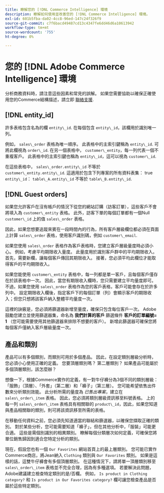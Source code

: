 ```yaml
---
title: 瞭解您的 [!DNL Commerce Intelligence] 環境
description: 瞭解如何使用並改善您的 [!DNL Commerce Intelligence] 環境。
exl-id: 601b5fba-da02-4cc8-96ed-147c24f326f9
source-git-commit: c7f6bacd49487cd13c4347fe6dd46d6a10613942
workflow-type: tm+mt
source-wordcount: '755'
ht-degree: 0%

---
```


# 您的 [!DNL Adobe Commerce Intelligence] 環境

分析商務資料時，請注意這些因素和常見的誤解。 如果您需要協助以確保正確使用您的Commerce結構描述，請立即 [聯絡支援](https://experienceleague.adobe.com/docs/commerce-knowledge-base/kb/troubleshooting/miscellaneous/mbi-service-policies.html).

## [!DNL entity\_id]

許多表格包含名為的欄 `entity\_id`. 在每個包含 `entity\_id`，該欄用於識別唯一列。

例如， `sales\_order` 表格為唯一順序。 此表格中的主索引鍵稱為 `entity\_id`. 可將此欄視為 `order\_id`. 在另一個表格中， `customer\_entity`，每一列代表一個不重複客戶。 此表格中的主索引鍵也稱為 `entity\_id`，這可以視為 `customer\_id`.

在這些表格中， `sales\_order.entity\_id` 不等於 `customer\_entity.entity\_id`. 這適用於包含下列專案的所有資料表集： true `entity\_id`： `table\_A.entity\_id` 不等於 `table\_B.entity\_id`.

## [!DNL Guest orders]

如果您允許客戶在沒有帳戶的情況下從您的網站訂購（訪客訂單），這些客戶不會將填入為 `customer\_entity` 表格。 此外，訪客下單的每個訂單都有一個Null `customer\_id` 上的值 `sales\_order` 表格。

因此，如果您想要追蹤來賓在一段時間內的行為，所有客戶層級欄位都必須在頁面上計算 `sales\_order` 表格，使用客戶識別碼，例如 `customer\_email`.

如果您使用 `sales\_order` 表格作為客戶表格時，您建立客戶層級量度時必須小心。 例如，考慮平均期限收入量度。 此量度用於識別客戶群中的平均期限收入。 首先，需要新欄，讓每個客戶傳回其期限收入。 接著，您必須平均此欄位才能取得客戶的平均期限收入。

如果您能使用 `customer\_entity` 表格中，每一列都是單一客戶，且每個客戶僅存在於該表格中一次。 因此，當您有期限收入欄時，您只需要建立平均量度即可。 不過，如果您使用 `sales\_order` 表格作為您的客戶表格，客戶可能會存在於許多列中。 設定期限收入欄後，指定客戶下的每個訂單（列）會顯示客戶的期限收入；但您只想將該客戶納入整體平均量度一次。

這裡的訣竅是，您必須將篩選器新增至量度，確保只包含每位客戶一次。 Adobe鼓勵您建立並使用篩選器集，命名為 **我們計算的客戶** 篩選條件 **客戶的訂單編號= 1** （您可能需要使用其他篩選器來排除不想要的客戶）。 新增此篩選器可確保您將每個客戶僅納入客戶層級量度一次。

## 產品和類別

產品可以有多個類別，而類別可用於多個產品。 因此，在設定類別層級分析時，您必須小心使用正確的定義。 您要頂層類別嗎？ 第二層類別？ 如果產品可能屬於多個頂層類別，該怎麼辦？

想像一下，根據Commerce實作的定義，有一對牛仔褲分為3個不同的類別層級：「服飾」（頂層）、「外套」（第二層）和「褲子」（第三層）。 您可能希望依售出件數來分析類別效能。 此分析所需的量度為 _已售出專案_，建立在 `sales\_order\_item` 表格。 因此，您必須將類別層級資訊移至料號表格。 上的每一列 `sales\_order\_item` 表格具有相關聯的 `product\_id`，因此，如果您知道與產品相關聯的類別，則可將該資訊移至所需的表格。

在移動任何資料之前，您必須先知道適當的聯結和篩選器，以確保您擷取正確的類別。 對於某些分析，您可能需要知道「褲子」，但在其他分析中，「服裝」可能更合適。 這些是需個別識別的相異類別。 瞭解每個分類層次如何定義，可確保您將單位銷售歸因到適合您特定分析的類別。

現在，假設您也有一個 `Our Favorites` 網站首頁上的最上層類別。 您可能已實作Commerce商店，將Jean納入 `Clothing` 類別與 `Our Favorites` 類別。 如果是這樣的話，這雙牛仔褲會有多個頂層類別。 在這種情況下，請將單一頂層類別移至 `sales\_order\_item` 表格並不完全合理，因為有多種選項。 若要解決此問題，Adobe建議建立檢查特定類別的是/否欄。 例如， `Is product in Clothing category?` 和 `Is product in Our Favorites category?` 欄可讓您檢查產品是否屬於這些特定類別。
